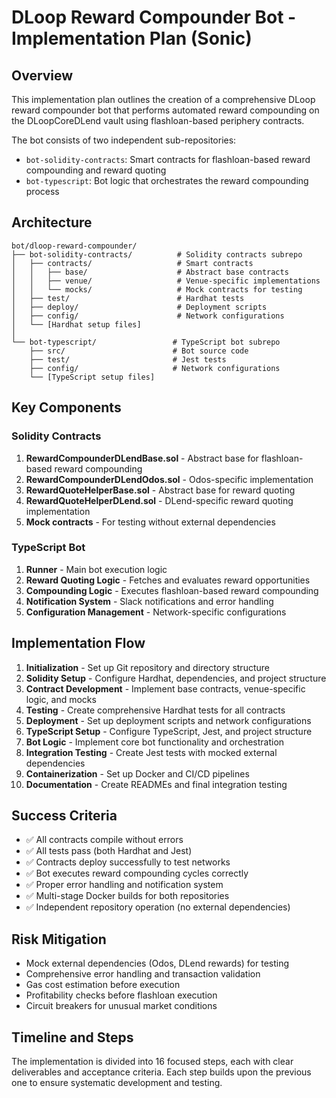 # DLoop Reward Compounder Bot - Implementation Plan (Sonic)

## Overview

This implementation plan outlines the creation of a comprehensive DLoop reward compounder bot that performs automated reward compounding on the DLoopCoreDLend vault using flashloan-based periphery contracts.

The bot consists of two independent sub-repositories:
- `bot-solidity-contracts`: Smart contracts for flashloan-based reward compounding and reward quoting
- `bot-typescript`: Bot logic that orchestrates the reward compounding process

## Architecture

```
bot/dloop-reward-compounder/
├── bot-solidity-contracts/          # Solidity contracts subrepo
│   ├── contracts/                   # Smart contracts
│   │   ├── base/                    # Abstract base contracts
│   │   ├── venue/                   # Venue-specific implementations
│   │   └── mocks/                   # Mock contracts for testing
│   ├── test/                        # Hardhat tests
│   ├── deploy/                      # Deployment scripts
│   ├── config/                      # Network configurations
│   └── [Hardhat setup files]
│
└── bot-typescript/                 # TypeScript bot subrepo
    ├── src/                        # Bot source code
    ├── test/                       # Jest tests
    ├── config/                     # Network configurations
    └── [TypeScript setup files]
```

## Key Components

### Solidity Contracts

1. **RewardCompounderDLendBase.sol** - Abstract base for flashloan-based reward compounding
2. **RewardCompounderDLendOdos.sol** - Odos-specific implementation
3. **RewardQuoteHelperBase.sol** - Abstract base for reward quoting
4. **RewardQuoteHelperDLend.sol** - DLend-specific reward quoting implementation
5. **Mock contracts** - For testing without external dependencies

### TypeScript Bot

1. **Runner** - Main bot execution logic
2. **Reward Quoting Logic** - Fetches and evaluates reward opportunities
3. **Compounding Logic** - Executes flashloan-based reward compounding
4. **Notification System** - Slack notifications and error handling
5. **Configuration Management** - Network-specific configurations

## Implementation Flow

1. **Initialization** - Set up Git repository and directory structure
2. **Solidity Setup** - Configure Hardhat, dependencies, and project structure
3. **Contract Development** - Implement base contracts, venue-specific logic, and mocks
4. **Testing** - Create comprehensive Hardhat tests for all contracts
5. **Deployment** - Set up deployment scripts and network configurations
6. **TypeScript Setup** - Configure TypeScript, Jest, and project structure
7. **Bot Logic** - Implement core bot functionality and orchestration
8. **Integration Testing** - Create Jest tests with mocked external dependencies
9. **Containerization** - Set up Docker and CI/CD pipelines
10. **Documentation** - Create READMEs and final integration testing

## Success Criteria

- ✅ All contracts compile without errors
- ✅ All tests pass (both Hardhat and Jest)
- ✅ Contracts deploy successfully to test networks
- ✅ Bot executes reward compounding cycles correctly
- ✅ Proper error handling and notification system
- ✅ Multi-stage Docker builds for both repositories
- ✅ Independent repository operation (no external dependencies)

## Risk Mitigation

- Mock external dependencies (Odos, DLend rewards) for testing
- Comprehensive error handling and transaction validation
- Gas cost estimation before execution
- Profitability checks before flashloan execution
- Circuit breakers for unusual market conditions

## Timeline and Steps

The implementation is divided into 16 focused steps, each with clear deliverables and acceptance criteria. Each step builds upon the previous one to ensure systematic development and testing.

